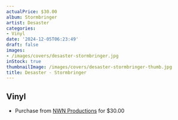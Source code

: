 ```yaml
---
actualPrice: $30.00
album: Stormbringer
artist: Desaster
categories:
- Vinyl
date: '2024-12-05T06:23:49'
draft: false
images:
- /images/covers/desaster-stormbringer.jpg
inStock: true
thumbnailImage: /images/covers/desaster-stormbringer-thumb.jpg
title: Desaster - Stormbringer
---
```


## Vinyl
* Purchase from [NWN Productions](http://shop.nwnprod.com/index.php?route=product/product&path=75&product_id=58303&sort=pd.name&order=ASC) for $30.00
